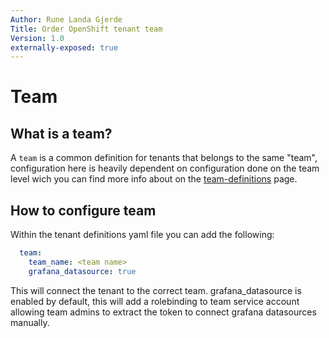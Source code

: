 ```yaml
---
Author: Rune Landa Gjerde
Title: Order OpenShift tenant team
Version: 1.0
externally-exposed: true
--- 
```

# Team

## What is a team?

A `team` is a common definition for tenants that belongs to the same "team", configuration here is heavily dependent on configuration done on the team level wich you can find more info about on the  [team-definitions](../../OpenShift%20Teams/team-introduction.md) page.

## How to configure team

Within the tenant definitions yaml file you can add the following:

```yaml
  team:
    team_name: <team name>
    grafana_datasource: true
```
This will connect the tenant to the correct team. 
grafana_datasource is enabled by default, this will add a rolebinding to team service account allowing team admins to extract the token to connect grafana datasources manually.